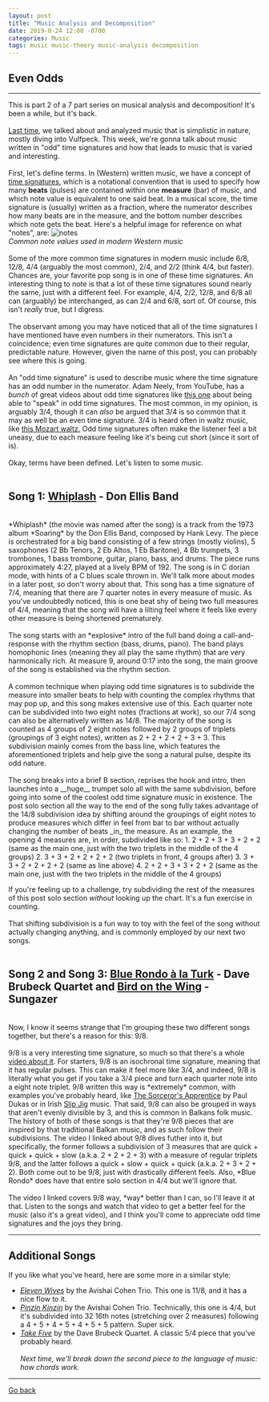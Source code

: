 ```yaml
---
layout: post
title: "Music Analysis and Decomposition"
date: 2019-8-24 12:00 -0700
categories: Music
tags: music music-theory music-analysis decomposition
---
```


## Even Odds
---

This is part 2 of a 7 part series on musical analysis and decomposition! It's been a while, but it's back.
<br><br>
<a href="/innermachinations/music/2019/07/20/Music-Decomp-Simplicity.html" target="_blank">Last time</a>,
we talked about and analyzed music that is simplistic in nature, mostly diving into Vulfpeck. This week,
we're gonna talk about music written in "odd" time signatures and how that leads to music that is varied
and interesting.
<br><br>
First, let's define terms. In (Western) written music, we have a concept of
<a href="https://en.wikipedia.org/wiki/Time_signature" target="_blank">time signatures</a>, which is a
notational convention that is used to specify how many __beats__ (pulses) are contained within one
__measure__ (bar) of music, and which note value is equivalent to one said beat. In a musical score,
the time signature is (usually) written as a fraction, where the numerator describes how many beats
are in the measure, and the bottom number describes which note gets the beat. Here's a helpful
image for reference on what "notes", are:
<img src="https://proxy.duckduckgo.com/iu/?u=http%3A%2F%2Fwww.paulchengviolin.com%2Fpaul%2520note%2520values.jpg&f=1" alt="notes">
<br>
*Common note values used in modern Western music*
<br><br>
Some of the more common time signatures in modern music include 6/8, 12/8, 4/4 (arguably the most common), 2/4, and 2/2 (think 4/4, but faster). Chances are, your favorite pop song is in one of these time signatures.
An interesting thing to note is that a lot of these time signatures sound nearly the same, just with a different feel. For example,
4/4, 2/2, 12/8, and 6/8 all can (arguably) be interchanged, as can 2/4 and 6/8, sort of. Of course, this isn't *really* true, but
I digress.
<br><br>
The observant among you may have noticed that all of the time signatures I have mentioned have even numbers in their numerators.
This isn't a coincidence; even time signatures are quite common due to their regular, predictable nature. However, given
the name of this post, you can probably see where this is going.
<br><br>
An "odd time signature" is used to describe music where the time signature has an odd number in the numerator. Adam Neely, from YouTube,
has a *bunch* of great videos about odd time signatures like <a href="https://invidio.us/watch?v=_K6_kPKtix4" target="_blank">this one</a> about being able to "speak" in odd time signatures.
The most common, in my opinion, is arguably 3/4, though it can *also* be argued that 3/4 is so common that it may as well be an even time signature.
3/4 is heard often in waltz music, like <a href="https://www.youtube.com/watch?v=CM3GJMHy_8g" target="_blank">this Mozart waltz.</a>
Odd time signatures often make the listener feel a bit uneasy, due to each measure feeling like it's being cut short (since it sort of is).
<br><br>
Okay, terms have been defined. Let's listen to some music.
<br><br>
## Song 1: <a href="https://invidio.us/watch?v=pCykgzrwIw0" target="_blank">Whiplash</a> - Don Ellis Band
<br>
*Whiplash* (the movie was named after the song) is a track from the 1973 album *Soaring* by the Don Ellis Band, composed by Hank Levy.
The piece is orchestrated for a big band consisting of a few strings (mostly violins), 5 saxophones (2 Bb Tenors, 2 Eb Altos, 1 Eb Baritone), 4 Bb trumpets, 3 trombones,
1 bass trombone, guitar, piano, bass, and drums. The piece runs approximately 4:27, played at a lively BPM of 192.
The song is in C dorian mode, with hints of a C blues scale thrown in. We'll talk more about modes in a later post, so don't
worry about that. This song has a time signature of 7/4, meaning that there are 7 quarter notes in every measure of music. As you've
undoubtedly noticed, this is one beat shy of being two full measures of 4/4, meaning that the song will have a lilting feel
where it feels like every other measure is being shortened prematurely.
<br><br>
The song starts with an *explosive* intro of the full band doing a call-and-response with the rhythm section (bass, drums, piano).
The band plays homophonic lines (meaning they all play the same rhythm) that are very harmonically rich.
At measure 9, around 0:17 into the song, the main groove of the song is established via the rhythm section.
<br><br>
A common technique when playing odd time signatures is to subdivide the measure into smaller beats to help with counting the complex
rhythms that may pop up, and this song makes extensive use of this. Each quarter note can be subdivided into two eight notes (fractions at work),
so our 7/4 song can also be alternatively written as 14/8. The majority of the song is counted as 4 groups of 2 eight notes followed by 2 groups of triplets (groupings of 3 eight notes), written as 2 + 2 + 2 + 2 + 3 + 3.
This subdivision mainly comes from the bass line, which features the aforementioned triplets and help give the song a natural pulse, despite its odd nature.
<br><br>
The song breaks into a brief B section, reprises the hook and intro, then launches into a __huge__ trumpet solo all with the same subdivision, before going into some of the coolest odd time signature music in existence.
The post solo section all the way to the end of the song fully takes advantage of the 14/8 subdivision idea by shifting around the
groupings of eight notes to produce measures which differ in feel from bar to bar without actually changing the number of beats _in_
the measure. As an example, the opening 4 measures are, in order, subdivided like so:
1. 2 + 2 + 3 + 3 + 2 + 2 (same as the main one, just with the two triplets in the middle of the 4 groups)
2. 3 + 3 + 2 + 2 + 2 + 2 (two triplets in front, 4 groups after)
3. 3 + 3 + 2 + 2 + 2 + 2 (same as line above)
4. 2 + 2 + 3 + 3 + 2 + 2 (same as the main one, just with the two triplets in the middle of the 4 groups)
<br>

If you're feeling up to a challenge, try subdividing the rest of the measures of this post solo section *without* looking up the chart. It's a fun exercise in counting.
<br><br>
That shifting subdivision is a fun way to toy with the feel of the song without actually changing anything, and is commonly employed
by our next two songs.
<br><br>
## Song 2 and Song 3: <a href="https://invidio.us/watch?v=vKNZqM0d-xo" target="_blank">Blue Rondo à la Turk</a> - Dave Brubeck Quartet and <a href="https://invidio.us/watch?v=1fVleqrHF0w" target="_blank">Bird on the Wing</a> - Sungazer
<br>
Now, I know it seems strange that I'm grouping these two different songs together, but there's a reason for this: 9/8.
<br><br>
9/8 is a very interesting time signature, so much so that there's a whole <a href="https://invidio.us/watch?v=oGN4juGQ-0A" target="_blank">video about it</a>.
For starters, 9/8 is an isochronal time signature, meaning that it has regular pulses. This can make it feel more like 3/4, and indeed,
9/8 is literally what you get if you take a 3/4 piece and turn each quarter note into a eight note triplet. 9/8 written this way
is *extremely* common, with examples you've probably heard, like <a href="https://invidio.us/watch?v=Gkj2QeogAsU" target="_blank">The Sorceror's Apprentice</a>
by Paul Dukas or in Irish <a href="https://invidio.us/watch?v=fyE3Mye-eks" target="_blank">Slip Jig</a> music. That said, 9/8 can also
be grouped in ways that aren't evenly divisible by 3, and this is common in Balkans folk music. The history of both of these songs is that
they're 9/8 pieces that are inspired by that traditional Balkan music, and as such follow their subdivisions. The video I linked about 9/8 dives futher into it, but
specifically, the former follows a subdivision of 3 measures that are quick + quick + quick + slow (a.k.a. 2 + 2 + 2 + 3)
with a measure of regular triplets 9/8, and the latter follows a quick + slow + quick + quick (a.k.a. 2 + 3 + 2 + 2).
Both come out to be 9/8, just with drastically different feels. Also, *Blue Rondo* does have that entire solo section in 4/4 but we'll ignore that.
<br><br>
The video I linked covers 9/8 way, *way* better than I can, so I'll leave it at that. Listen to the songs and watch that video to get
a better feel for the music (also it's a great video), and I think you'll come to appreciate odd time signatures and the joys they bring.

---

## Additional Songs
If you like what you've heard, here are some more in a similar style:
* [*Eleven Wives*](https://invidio.us/watch?v=9n3g2xhJqx8) by the Avishai Cohen Trio. This one is 11/8, and it has a nice flow to it.
* [*Pinzin Kinzin*](https://invidio.us/watch?v=D6KYbpDditU) by the Avishai Cohen Trio. Technically, this one is 4/4, but it's subdivided
  into 32 16th notes (stretching over 2 measures) following a 4 + 5 + 4 + 5 + 4 + 5 + 5 pattern. Super sick.
* [*Take Five*](https://invidio.us/watch?v=vmDDOFXSgAs) by the Dave Brubeck Quartet. A classic 5/4 piece that you've probably heard.
<br><br>
*Next time, we'll break down the second piece to the language of music: how chords work.*

---
[Go back](/innermachinations)
